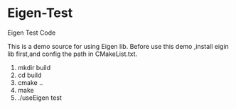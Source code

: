 # Eigen-Test
Eigen Test Code

This is a demo source for using Eigen lib.
Before use this demo ,install eigin lib first,and config the path in CMakeList.txt.

1. mkdir build
2. cd build
3. cmake ..
4. make
5. ./useEigen
test
